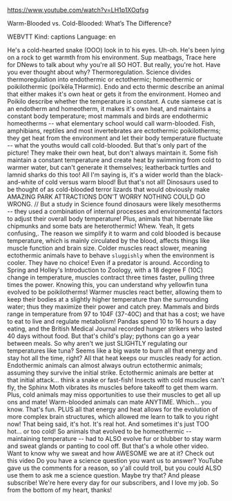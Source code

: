 https://www.youtube.com/watch?v=LH1p1XOqfsg 

Warm-Blooded vs. Cold-Blooded: What’s The Difference? 


WEBVTT Kind: captions Language: en 


He's a cold-hearted snake (OOO) look in to his eyes. Uh-oh. He's been lying on a rock to get warmth from his environment. Sup meatbags, Trace here for DNews to talk about why you're all SO HOT. But really, you're hot. Have you ever thought about why? Thermoregulation. Science divides thermoregulation into endothermic or ectothermic; homeothermic or poikilothermic (poiˈkēləˌTHərmic). Endo and ecto thermic describe an animal that either makes it's own heat or gets it from the environment. Homeo and Poikilo describe whether the temperature is constant. A cute siamese cat is an endotherm and homeotherm, it makes it's own heat, and maintains a constant body temperature; most mammals and birds are endothermic homeotherms -- what elementary school would call warm-blooded. Fish, amphibians, reptiles and most invertebrates are ectothermic poikilotherms; they get heat from the environment and let their body temperature fluctuate -- what the youths would call cold-blooded. But that's only part of the picture! They make their own heat, but don't always maintain it. Some fish maintain a constant temperature and create heat by swimming from cold to warmer water, but can't generate it themselves; leatherback turtles and lamnid sharks do this too! All I'm saying is, it's a wider world than the black-and-white of cold versus warm blood! But that's not all! Dinosaurs used to be thought of as cold-blooded terror lizards that would obviously make AMAZING PARK ATTRACTIONS DON'T WORRY NOTHING COULD GO WRONG. // But a study in Science found dinosaurs were likely mesotherms -- they used a combination of internal processes and environmental factors to adjust their overall body temperature! Plus, animals that hibernate like chipmunks and some bats are heterothermic! Whew. Yeah, It gets confusing,. The reason we simplify it to warm and cold blooded is because temperature, which is mainly circulated by the blood, affects things like muscle function and brain size. Colder muscles react slower, meaning ectothermic animals have to behave `sluggishly` when the environment is cooler. They have no choice! Even if a predator is around. According to Spring and Holley's Introduction to Zoology, with a 18 degree F (10C) change in temperature, muscles contract three times faster, pulling three times the power. Knowing this, you can understand why yellowfin tuna evolved to be poikilotherms! Warmer muscles react better, allowing them to keep their bodies at a slightly higher temperature than the surrounding water; thus they maximize their power and catch prey. Mammals and birds range in temperature from 97 to 104F (37-40C) and that has a cost; we have to eat to live and regulate metabolism! Pandas spend 10 to 16 hours a day eating, and the British Medical Journal recorded hunger strikers who lasted 40 days without food. But that's child's play; pythons can go a year between meals. So why aren't we just SLIGHTLY regulating our temperatures like tuna? Seems like a big waste to burn all that energy and stay hot all the time, right? All that heat keeps our muscles ready for action. Endothermic animals can almost always outrun ectothermic animals; assuming they survive the initial strike. Ectothermic animals are better at that initial attack… think a snake or fast-fish! Insects with cold muscles can't fly, the Sphinx Moth vibrates its muscles before takeoff to get them warm. Plus, cold animals may miss opportunities to use their muscles to get all up ons and mate! Warm-blooded animals can mate ANYTIME. Which… you know. That's fun. PLUS all that energy and heat allows for the evolution of more complex brain structures, which allowed me learn to talk to you right now! That being said, it's hot. It's real hot. And sometimes it's just TOO hot… or too cold! So animals that evolved to be homeothermic -- maintaining temperature -- had to ALSO evolve fur or blubber to stay warm and sweat glands or panting to cool off. But that's a whole other video. Want to know why we sweat and how AWESOME we are at it? Check out this video Do you have a science question you want us to answer? YouTube gave us the comments for a reason, so y'all could troll, but you could ALSO use them to ask me a science question. Maybe try that? And please subscribe! We're here every day for our subscribers, and I love my job. So from the bottom of my heart, thanks! 